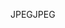 <span data-ttu-id="bd88a-101">JPEG</span><span class="sxs-lookup"><span data-stu-id="bd88a-101">JPEG</span></span>